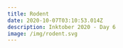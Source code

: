 ```yaml
---
title: Rodent
date: 2020-10-07T03:10:53.014Z
description: Inktober 2020 - Day 6
image: /img/rodent.svg
---
```


